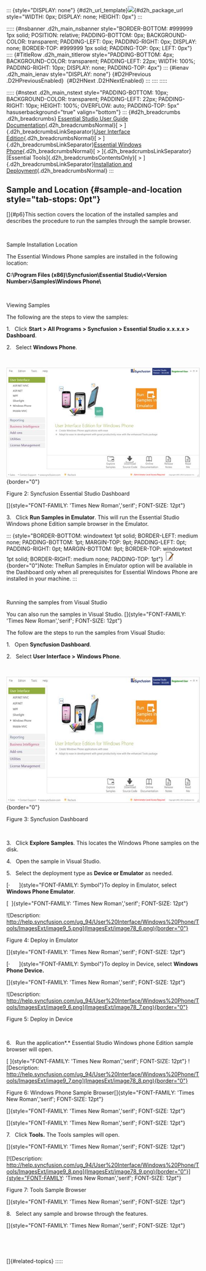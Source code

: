 ::: {style="DISPLAY: none"}
[](ms-xhelp:///?Id=d2h_url_template){#d2h_url_template}![](!package_url!){#d2h_package_url style="WIDTH: 0px; DISPLAY: none; HEIGHT: 0px"}
:::

::::: {#nsbanner .d2h_main_nsbanner style="BORDER-BOTTOM: #999999 1px solid; POSITION: relative; PADDING-BOTTOM: 0px; BACKGROUND-COLOR: transparent; PADDING-LEFT: 0px; PADDING-RIGHT: 0px; DISPLAY: none; BORDER-TOP: #999999 1px solid; PADDING-TOP: 0px; LEFT: 0px"}
:::: {#TitleRow .d2h_main_titlerow style="PADDING-BOTTOM: 4px; BACKGROUND-COLOR: transparent; PADDING-LEFT: 22px; WIDTH: 100%; PADDING-RIGHT: 10px; DISPLAY: none; PADDING-TOP: 4px"}
::: {#ienav .d2h_main_ienav style="DISPLAY: none"}
[](ms-xhelp:///?Id=518c4de0-8d1f-4adf-a74d-e627854c5c25){#D2HPrevious .D2HPreviousEnabled}  [](ms-xhelp:///?Id=76185e75-8730-4b38-a73f-5c514588139c){#D2HNext .D2HNextEnabled}
:::
::::
:::::

::::: {#nstext .d2h_main_nstext style="PADDING-BOTTOM: 10px; BACKGROUND-COLOR: transparent; PADDING-LEFT: 22px; PADDING-RIGHT: 10px; HEIGHT: 100%; OVERFLOW: auto; PADDING-TOP: 5px" hasuserbackground="true" valign="bottom"}
::: {#d2h_breadcrumbs .d2h_breadcrumbs}
[Essential Studio User Guide Documentation](ms-xhelp:///?Id=12457748-09e3-4d74-a240-8e049cedf030){.d2h_breadcrumbsNormal}[ \> ]{.d2h_breadcrumbsLinkSeparator}[User Interface Edition](ms-xhelp:///?Id=c29296b7-531c-413b-a0ec-488ca1f7f669){.d2h_breadcrumbsNormal}[ \> ]{.d2h_breadcrumbsLinkSeparator}[Essential Windows Phone](ms-xhelp:///?Id=5ea1999c-4eff-4775-b84e-407dc825f555){.d2h_breadcrumbsNormal}[ \> ]{.d2h_breadcrumbsLinkSeparator}[Essential Tools]{.d2h_breadcrumbsContentsOnly}[ \> ]{.d2h_breadcrumbsLinkSeparator}[Installation and Deployment](ms-xhelp:///?Id=694ea3cb-e2bc-4358-9382-df657a7c09a5){.d2h_breadcrumbsNormal}
:::

## Sample and Location {#sample-and-location style="tab-stops: 0pt"}

[]{#p6}This section covers the location of the installed samples and describes the procedure to run the samples through the sample browser.

 

Sample Installation Location

The Essential Windows Phone samples are installed in the following location: 

**C:\\Program Files (x86)\\Syncfusion\\Essential Studio\\\<Version Number\>\\Samples\\Windows Phone\\** 

 

Viewing Samples 

The following are the steps to view the samples:

1.   Click **Start \> All Programs \> Syncfusion \> Essential Studio x.x.x.x \> Dashboard**.

2.   Select **Windows Phone**.

 

![](ImagesExt/image78_4.jpg){border="0"}

Figure 2: Syncfusion Essential Studio Dashboard

[]{style="FONT-FAMILY: 'Times New Roman','serif'; FONT-SIZE: 12pt"} 

3.   Click **Run Samples in Emulator**. This will run the Essential Studio Windows phone Edition sample browser in the Emulator.

::: {style="BORDER-BOTTOM: windowtext 1pt solid; BORDER-LEFT: medium none; PADDING-BOTTOM: 1pt; MARGIN-TOP: 9pt; PADDING-LEFT: 0pt; PADDING-RIGHT: 0pt; MARGIN-BOTTOM: 9pt; BORDER-TOP: windowtext 1pt solid; BORDER-RIGHT: medium none; PADDING-TOP: 1pt"}
![](ImagesExt/image78_1.jpg){border="0"}Note: TheRun Samples in Emulator option will be available in the Dashboard only when all prerequisites for Essential Windows Phone are installed in your machine.
:::

 

Running the samples from Visual Studio

You can also run the samples in Visual Studio. []{style="FONT-FAMILY: 'Times New Roman','serif'; FONT-SIZE: 12pt"}

The follow are the steps to run the samples from Visual Studio: 

1.   Open **Syncfusion Dashboard**.

2.   Select **User Interface \>** **Windows Phone**.

 

![](ImagesExt/image78_5.jpg){border="0"}

Figure 3: Syncfusion Dashboard

 

3.   Click **Explore Samples**. This locates the Windows Phone samples on the disk.

4.   Open the sample in Visual Studio.

5.   Select the deployment type as **Device or Emulator** as needed. 

[·      ]{style="FONT-FAMILY: Symbol"}To deploy in Emulator, select **Windows Phone Emulator**.

[  ]{style="FONT-FAMILY: 'Times New Roman','serif'; FONT-SIZE: 12pt"}

![Description: http://help.syncfusion.com/ug_94/User%20Interface/Windows%20Phone/Tools/ImagesExt/image9_5.png](ImagesExt/image78_6.png){border="0"}

Figure 4: Deploy in Emulator

[]{style="FONT-FAMILY: 'Times New Roman','serif'; FONT-SIZE: 12pt"} 

[·      ]{style="FONT-FAMILY: Symbol"}To deploy in Device, select **Windows Phone Device.**

[]{style="FONT-FAMILY: 'Times New Roman','serif'; FONT-SIZE: 12pt"} 

![Description: http://help.syncfusion.com/ug_94/User%20Interface/Windows%20Phone/Tools/ImagesExt/image9_6.png](ImagesExt/image78_7.png){border="0"}

Figure 5: Deploy in Device

 

6.   Run the application*.* Essential Studio Windows phone Edition sample browser will open.

[ ]{style="FONT-FAMILY: 'Times New Roman','serif'; FONT-SIZE: 12pt"} ![Description: http://help.syncfusion.com/ug_94/User%20Interface/Windows%20Phone/Tools/ImagesExt/image9_7.png](ImagesExt/image78_8.png){border="0"}

Figure 6: Windows Phone Sample Browser[]{style="FONT-FAMILY: 'Times New Roman','serif'; FONT-SIZE: 12pt"}

[]{style="FONT-FAMILY: 'Times New Roman','serif'; FONT-SIZE: 12pt"} 

[]{style="FONT-FAMILY: 'Times New Roman','serif'; FONT-SIZE: 12pt"} 

7.   Click **Tools.** The Tools samples will open.

[]{style="FONT-FAMILY: 'Times New Roman','serif'; FONT-SIZE: 12pt"} 

[![Description: http://help.syncfusion.com/ug_94/User%20Interface/Windows%20Phone/Tools/ImagesExt/image9_8.png](ImagesExt/image78_9.png){border="0"}]{style="FONT-FAMILY: 'Times New Roman','serif'; FONT-SIZE: 12pt"}

Figure 7: Tools Sample Browser

[]{style="FONT-FAMILY: 'Times New Roman','serif'; FONT-SIZE: 12pt"} 

8.   Select any sample and browse through the features.

[]{style="FONT-FAMILY: 'Times New Roman','serif'; FONT-SIZE: 12pt"} 

 

 

[]{#related-topics}
:::::
